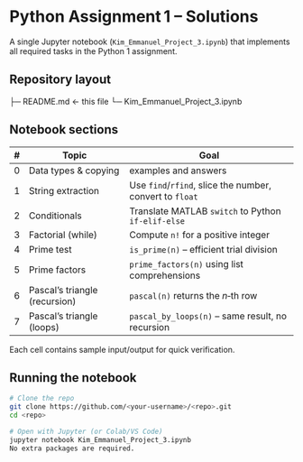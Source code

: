 # Python Assignment 1 – Solutions

A single Jupyter notebook (`Kim_Emmanuel_Project_3.ipynb`) that implements all required tasks in the Python 1 assignment.

## Repository layout
├─ README.md ← this file └─ Kim_Emmanuel_Project_3.ipynb


## Notebook sections
| # | Topic | Goal |
|---|-------|------|
| 0 | Data types & copying | examples and answers 
| 1 | String extraction | Use `find`/`rfind`, slice the number, convert to `float` |
| 2 | Conditionals | Translate MATLAB `switch` to Python `if‑elif‑else` |
| 3 | Factorial (while) | Compute `n!` for a positive integer |
| 4 | Prime test | `is_prime(n)` – efficient trial division |
| 5 | Prime factors | `prime_factors(n)` using list comprehensions |
| 6 | Pascal’s triangle (recursion) | `pascal(n)` returns the *n*‑th row |
| 7 | Pascal’s triangle (loops) | `pascal_by_loops(n)` – same result, no recursion |

Each cell contains sample input/output for quick verification.

## Running the notebook
```bash
# Clone the repo
git clone https://github.com/<your‑username>/<repo>.git
cd <repo>

# Open with Jupyter (or Colab/VS Code)
jupyter notebook Kim_Emmanuel_Project_3.ipynb
No extra packages are required.

